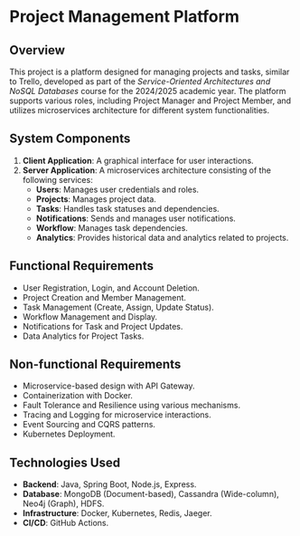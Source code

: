 # Project Management Platform

## Overview
This project is a platform designed for managing projects and tasks, similar to Trello, developed as part of the *Service-Oriented Architectures and NoSQL Databases* course for the 2024/2025 academic year. The platform supports various roles, including Project Manager and Project Member, and utilizes microservices architecture for different system functionalities.

## System Components
1. **Client Application**: A graphical interface for user interactions.
2. **Server Application**: A microservices architecture consisting of the following services:
   - **Users**: Manages user credentials and roles.
   - **Projects**: Manages project data.
   - **Tasks**: Handles task statuses and dependencies.
   - **Notifications**: Sends and manages user notifications.
   - **Workflow**: Manages task dependencies.
   - **Analytics**: Provides historical data and analytics related to projects.

## Functional Requirements
- User Registration, Login, and Account Deletion.
- Project Creation and Member Management.
- Task Management (Create, Assign, Update Status).
- Workflow Management and Display.
- Notifications for Task and Project Updates.
- Data Analytics for Project Tasks.

## Non-functional Requirements
- Microservice-based design with API Gateway.
- Containerization with Docker.
- Fault Tolerance and Resilience using various mechanisms.
- Tracing and Logging for microservice interactions.
- Event Sourcing and CQRS patterns.
- Kubernetes Deployment.

## Technologies Used
- **Backend**: Java, Spring Boot, Node.js, Express.
- **Database**: MongoDB (Document-based), Cassandra (Wide-column), Neo4j (Graph), HDFS.
- **Infrastructure**: Docker, Kubernetes, Redis, Jaeger.
- **CI/CD**: GitHub Actions.
